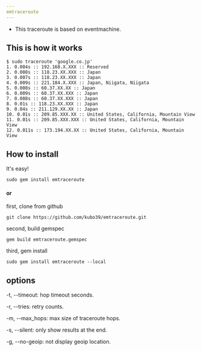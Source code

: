 ```yaml
---
emtraceroute
---
```


- This traceroute is based on eventmachine.

## This is how it works

    $ sudo traceroute 'google.co.jp'
    1. 0.004s :: 192.168.X.XXX :: Reserved
    2. 0.008s :: 118.23.XX.XXX :: Japan
    3. 0.007s :: 118.23.XX.XXX :: Japan
    4. 0.009s :: 221.184.X.XXX :: Japan, Niigata, Niigata
    5. 0.008s :: 60.37.XX.XX :: Japan
    6. 0.009s :: 60.37.XX.XXX :: Japan
    7. 0.008s :: 60.37.XX.XXX :: Japan
    8. 0.01s :: 118.23.XX.XXX :: Japan
    9. 0.04s :: 211.129.XX.XX :: Japan
    10. 0.01s :: 209.85.XXX.XX :: United States, California, Mountain View
    11. 0.01s :: 209.85.XXX.XXX :: United States, California, Mountain View
    12. 0.011s :: 173.194.XX.XX :: United States, California, Mountain View

## How to install

It's easy!

    sudo gem install emtraceroute

#### or

first, clone from github

    git clone https://github.com/kubo39/emtraceroute.git

second, build gemspec

    gem build emtraceroute.gemspec

third, gem install

    sudo gem install emtraceroute --local

## options

-t, --timeout: hop timeout seconds.

-r, --tries: retry counts.

-m, --max_hops: max size of traceroute hops.

-s, --silent: only show results at the end.

-g, --no-geoip: not display geoip location.